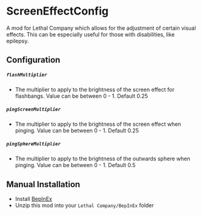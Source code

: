 # ScreenEffectConfig
A mod for Lethal Company which allows for the adjustment of certain visual effects. This can be especially useful for those with disabilities, like epilepsy.

## Configuration
##### `flashMultiplier`
- The multiplier to apply to the brightness of the screen effect for flashbangs. Value can be between 0 - 1. Default 0.25
##### `pingScreenMultiplier`
- The multiplier to apply to the brightness of the screen effect when pinging. Value can be between 0 - 1. Default 0.25
##### `pingSphereMultiplier`
- The multiplier to apply to the brightness of the outwards sphere when pinging. Value can be between 0 - 1. Default 0.5

## Manual Installation

- Install [BepInEx](https://thunderstore.io/c/lethal-company/p/BepInEx/BepInExPack/)
- Unzip this mod into your `Lethal Company/BepInEx` folder